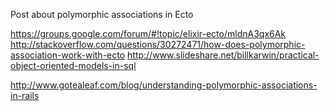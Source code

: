 Post about polymorphic associations in Ecto

https://groups.google.com/forum/#!topic/elixir-ecto/mldnA3qx6Ak
http://stackoverflow.com/questions/30272471/how-does-polymorphic-association-work-with-ecto
http://www.slideshare.net/billkarwin/practical-object-oriented-models-in-sql

http://www.gotealeaf.com/blog/understanding-polymorphic-associations-in-rails
